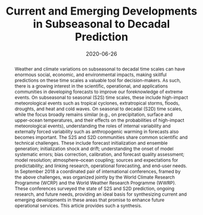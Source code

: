 ---
title: "Current and Emerging Developments in Subseasonal to Decadal Prediction"
authors:
- Merryfield, W.J. 
- Baehr, J. 
- Batté, L. 
- Becker, E.J. 
- Butler, A.H. 
- Coelho, C.A.S. 
- Danabasoglu, G. 
- Dirmeyer, P.A. 
- Doblas-Reyes, F.J. 
- Domeisen, D.I.V. 
- Ferranti, L. 
- Ilynia, T. 
- Kumar, A. 
- Müller, W.A. 
- Rixen, M. 
- Robertson, A.W. 
- Smith, D.M. 
- Takaya, Y. 
- Tuma, M. 
- Vitart, F. 
- White, C.J. 
- Alvarez, M.S. 
- Ardilouze, C. 
- Attard, H. 
- Baggett, C. 
- Balmaseda, M.A.
- Beraki, A.F. 
- Bhattacharjee, P.S. 
- Bilbao, R. 
- De Andrade, F.M. 
- DeFlorio, M.J. 
- Díaz, L.B. 
- Ehsan, M.A. 
- Fragkoulidis, G. 
- Gonzalez, A.O. 
- Grainger, S. 
- Green, B.W. 
- Hell, M.C. 
- Infanti, J.M. 
- Isensee, K. 
- Kataoka, T. 
- Kirtman, B.P. 
- Klingaman, N.P. 
- Lee, J.-Y. 
- Mayer, K. 
- McKay, R. 
- Mecking, J.V. 
- Miller, D.E. 
- Neddermann, N. 
- Ng, C.H.J. 
- Ossó, A. 
- Pankatz, K. 
- Peatman, S. 
- Pegion, K. 
- Perlwitz, J. 
- Recalde-Coronel, G.C. 
- Reintges, A. 
- "**Renkl, C.**"
- Solaraju-Murali, B. 
- Spring, A. 
- Stan, C. 
- Sun, Y.Q. 
- Tozer, C.R. 
- Vigaud, N. 
- Woolnough, S. 
- Yeager, S. 
author_notes:

date: "2020-06-26"
doi: ""

# Schedule page publish date (NOT publication's date).
publishDate:

# Publication type.
# Accepts a single type but formatted as a YAML list (for Hugo requirements).
# Enter a publication type from the CSL standard.
publication_types: ["article-journal"]

# Publication name and optional abbreviated publication name.
publication: "*Bulletin of the American Meteorological Society, 101*(6), E869--E896. [https://https://doi.org/10.1175/BAMS-D-19-0037.1](https://https://doi.org/10.1175/BAMS-D-19-0037.1)"
publication_short: ""

abstract: Weather and climate variations on subseasonal to decadal time scales can have enormous social, economic, and environmental impacts, making skillful predictions on these time scales a valuable tool for decision-makers. As such, there is a growing interest in the scientific, operational, and applications communities in developing forecasts to improve our foreknowledge of extreme events. On subseasonal to seasonal (S2S) time scales, these include high-impact meteorological events such as tropical cyclones, extratropical storms, floods, droughts, and heat and cold waves. On seasonal to decadal (S2D) time scales, while the focus broadly remains similar (e.g., on precipitation, surface and upper-ocean temperatures, and their effects on the probabilities of high-impact meteorological events), understanding the roles of internal variability and externally forced variability such as anthropogenic warming in forecasts also becomes important. The S2S and S2D communities share common scientific and technical challenges. These include forecast initialization and ensemble generation; initialization shock and drift; understanding the onset of model systematic errors; bias correction, calibration, and forecast quality assessment; model resolution; atmosphere–ocean coupling; sources and expectations for predictability; and linking research, operational forecasting, and end-user needs. In September 2018 a coordinated pair of international conferences, framed by the above challenges, was organized jointly by the World Climate Research Programme (WCRP) and the World Weather Research Programme (WWRP). These conferences surveyed the state of S2S and S2D prediction, ongoing research, and future needs, providing an ideal basis for synthesizing current and emerging developments in these areas that promise to enhance future operational services. This article provides such a synthesis.

# Summary. An optional shortened abstract.
summary:

tags:
# - Source Themes
featured: false

# links:
# - name: ""
#   url: ""
url_pdf:
url_code:
url_dataset: ''
url_poster: ''
url_project: ''
url_slides: ''
url_source: ''
url_video: ''

# Featured image
# To use, add an image named `featured.jpg/png` to your page's folder. 
image:
  caption:
  focal_point: ""
  preview_only: false

# Associated Projects (optional).
#   Associate this publication with one or more of your projects.
#   Simply enter your project's folder or file name without extension.
#   E.g. `internal-project` references `content/project/internal-project/index.md`.
#   Otherwise, set `projects: []`.
projects: []

# Slides (optional).
#   Associate this publication with Markdown slides.
#   Simply enter your slide deck's filename without extension.
#   E.g. `slides: "example"` references `content/slides/example/index.md`.
#   Otherwise, set `slides: ""`.
slides:

profile: false
---